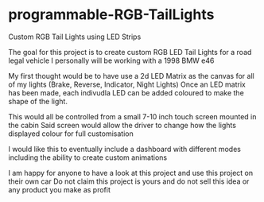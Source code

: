 # programmable-RGB-TailLights
Custom RGB Tail Lights using LED Strips

The goal for this project is to create custom RGB LED Tail Lights for a road legal vehicle
I personally will be working with a 1998 BMW e46

My first thought would be to have use a 2d LED Matrix as the canvas for all of my lights (Brake, Reverse, Indicator, Night Lights)
Once an LED matrix has been made, each indivudla LED can be added coloured to make the shape of the light.

This would all be controlled from a small 7-10 inch touch screen mounted in the cabin
Said screen would allow the driver to change how the lights displayed colour for full customisation

I would like this to eventually include a dashboard with different modes including the ability to create custom animations

I am happy for anyone to have a look at this project and use this project on their own car
Do not claim this project is yours and do not sell this idea or any product you make as profit
